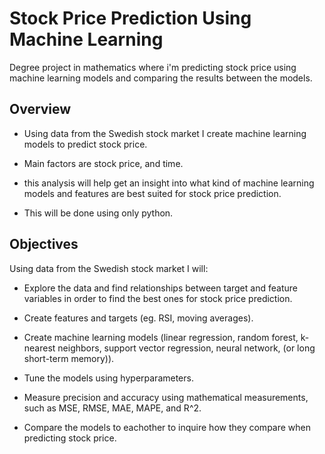 # Stock Price Prediction Using Machine Learning

Degree project in mathematics where i'm predicting stock price using machine learning models and comparing the results between the models.

## Overview

* Using data from the Swedish stock market I create machine learning models to predict stock price.
  
* Main factors are stock price, and time.

* this analysis will help get an insight into what kind of machine learning models and features are best suited for stock price prediction.

* This will be done using only python.

## Objectives

 Using data from the Swedish stock market I will:

* Explore the data and find relationships between target and feature variables in order to find the best ones for stock price prediction.
  
* Create features and targets (eg. RSI, moving averages).
  
* Create machine learning models (linear regression, random forest, k-nearest neighbors, support vector regression, neural network, (or long short-term memory)).
  
* Tune the models using hyperparameters.
  
* Measure precision and accuracy using mathematical measurements, such as MSE, RMSE, MAE, MAPE, and R^2.
  
* Compare the models to eachother to inquire how they compare when predicting stock price.